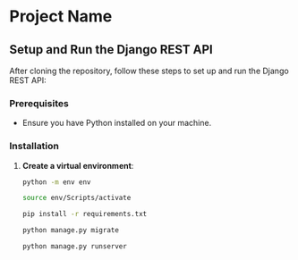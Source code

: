 # Project Name

## Setup and Run the Django REST API

After cloning the repository, follow these steps to set up and run the Django REST API:

### Prerequisites
- Ensure you have Python installed on your machine.

### Installation

1. **Create a virtual environment**:
   ```bash
   python -m env env

   source env/Scripts/activate

   pip install -r requirements.txt

   python manage.py migrate

   python manage.py runserver


